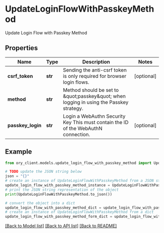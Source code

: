 # UpdateLoginFlowWithPasskeyMethod

Update Login Flow with Passkey Method

## Properties

Name | Type | Description | Notes
------------ | ------------- | ------------- | -------------
**csrf_token** | **str** | Sending the anti-csrf token is only required for browser login flows. | [optional] 
**method** | **str** | Method should be set to \&quot;passkey\&quot; when logging in using the Passkey strategy. | 
**passkey_login** | **str** | Login a WebAuthn Security Key  This must contain the ID of the WebAuthN connection. | [optional] 

## Example

```python
from ory_client.models.update_login_flow_with_passkey_method import UpdateLoginFlowWithPasskeyMethod

# TODO update the JSON string below
json = "{}"
# create an instance of UpdateLoginFlowWithPasskeyMethod from a JSON string
update_login_flow_with_passkey_method_instance = UpdateLoginFlowWithPasskeyMethod.from_json(json)
# print the JSON string representation of the object
print(UpdateLoginFlowWithPasskeyMethod.to_json())

# convert the object into a dict
update_login_flow_with_passkey_method_dict = update_login_flow_with_passkey_method_instance.to_dict()
# create an instance of UpdateLoginFlowWithPasskeyMethod from a dict
update_login_flow_with_passkey_method_form_dict = update_login_flow_with_passkey_method.from_dict(update_login_flow_with_passkey_method_dict)
```
[[Back to Model list]](../README.md#documentation-for-models) [[Back to API list]](../README.md#documentation-for-api-endpoints) [[Back to README]](../README.md)


